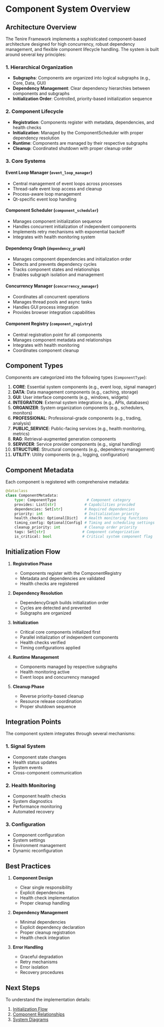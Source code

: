 # Component System Overview

## Architecture Overview

The Tenire Framework implements a sophisticated component-based architecture designed for high concurrency, robust dependency management, and flexible component lifecycle handling. The system is built around several key principles:

### 1. Hierarchical Organization
- **Subgraphs**: Components are organized into logical subgraphs (e.g., Core, Data, GUI)
- **Dependency Management**: Clear dependency hierarchies between components and subgraphs
- **Initialization Order**: Controlled, priority-based initialization sequence

### 2. Component Lifecycle
- **Registration**: Components register with metadata, dependencies, and health checks
- **Initialization**: Managed by the ComponentScheduler with proper dependency resolution
- **Runtime**: Components are managed by their respective subgraphs
- **Cleanup**: Coordinated shutdown with proper cleanup order

### 3. Core Systems

#### Event Loop Manager (`event_loop_manager`)
- Central management of event loops across processes
- Thread-safe event loop access and cleanup
- Process-aware loop management
- Qt-specific event loop handling

#### Component Scheduler (`component_scheduler`)
- Manages component initialization sequence
- Handles concurrent initialization of independent components
- Implements retry mechanisms with exponential backoff
- Integrates with health monitoring system

#### Dependency Graph (`dependency_graph`)
- Manages component dependencies and initialization order
- Detects and prevents dependency cycles
- Tracks component states and relationships
- Enables subgraph isolation and management

#### Concurrency Manager (`concurrency_manager`)
- Coordinates all concurrent operations
- Manages thread pools and async tasks
- Handles GUI process integration
- Provides browser integration capabilities

#### Component Registry (`component_registry`)
- Central registration point for all components
- Manages component metadata and relationships
- Integrates with health monitoring
- Coordinates component cleanup

## Component Types

Components are categorized into the following types (`ComponentType`):

1. **CORE**: Essential system components (e.g., event loop, signal manager)
2. **DATA**: Data management components (e.g., caching, storage)
3. **GUI**: User interface components (e.g., windows, widgets)
4. **INTEGRATION**: External system integrations (e.g., APIs, databases)
5. **ORGANIZER**: System organization components (e.g., schedulers, monitors)
6. **PROFESSIONAL**: Professional-grade components (e.g., trading, analysis)
7. **PUBLIC_SERVICE**: Public-facing services (e.g., health monitoring, metrics)
8. **RAG**: Retrieval-augmented generation components
9. **SERVICER**: Service provider components (e.g., signal handling)
10. **STRUCTURE**: Structural components (e.g., dependency management)
11. **UTILITY**: Utility components (e.g., logging, configuration)

## Component Metadata

Each component is registered with comprehensive metadata:

```python
@dataclass
class ComponentMetadata:
    type: ComponentType              # Component category
    provides: List[str]             # Capabilities provided
    dependencies: Set[str]          # Required dependencies
    priority: int                   # Initialization priority
    health_checks: Optional[Dict]   # Health monitoring functions
    timing_config: Optional[Config] # Timing and scheduling settings
    cleanup_priority: int           # Cleanup order priority
    tags: Set[str]                 # Component categorization
    is_critical: bool              # Critical system component flag
```

## Initialization Flow

1. **Registration Phase**
   - Components register with the ComponentRegistry
   - Metadata and dependencies are validated
   - Health checks are registered

2. **Dependency Resolution**
   - DependencyGraph builds initialization order
   - Cycles are detected and prevented
   - Subgraphs are organized

3. **Initialization**
   - Critical core components initialized first
   - Parallel initialization of independent components
   - Health checks verified
   - Timing configurations applied

4. **Runtime Management**
   - Components managed by respective subgraphs
   - Health monitoring active
   - Event loops and concurrency managed

5. **Cleanup Phase**
   - Reverse priority-based cleanup
   - Resource release coordination
   - Proper shutdown sequence

## Integration Points

The component system integrates through several mechanisms:

### 1. Signal System
- Component state changes
- Health status updates
- System events
- Cross-component communication

### 2. Health Monitoring
- Component health checks
- System diagnostics
- Performance monitoring
- Automated recovery

### 3. Configuration
- Component configuration
- System settings
- Environment management
- Dynamic reconfiguration

## Best Practices

1. **Component Design**
   - Clear single responsibility
   - Explicit dependencies
   - Health check implementation
   - Proper cleanup handling

2. **Dependency Management**
   - Minimal dependencies
   - Explicit dependency declaration
   - Proper cleanup registration
   - Health check integration

3. **Error Handling**
   - Graceful degradation
   - Retry mechanisms
   - Error isolation
   - Recovery procedures

## Next Steps

To understand the implementation details:

1. [Initialization Flow](../initialization/flow.md)
2. [Component Relationships](../relationships/overview.md)
3. [System Diagrams](../diagrams/README.md) 